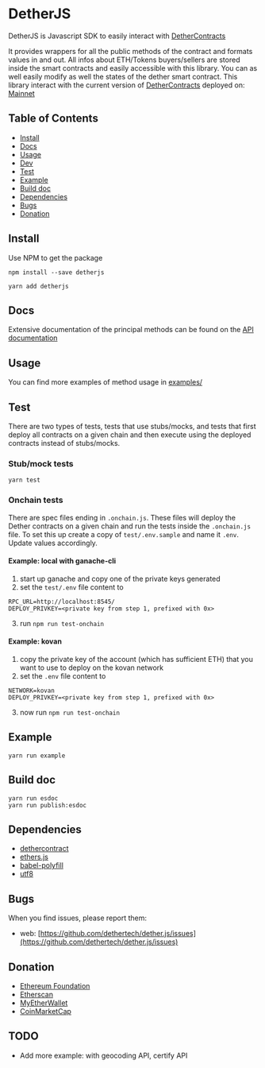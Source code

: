 # DetherJS

DetherJS is Javascript SDK to easily interact with [DetherContracts](https://github.com/dethertech/detherContracts)

It provides wrappers for all the public methods of the contract and formats values in and out.
All infos about ETH/Tokens buyers/sellers are stored inside the smart contracts and easily accessible with this library.
You can as well easily modify as well the states of the dether smart contract.
This library interact with the current version of [DetherContracts](https://github.com/dethertech/detherContracts) deployed on:  
[Mainnet](https://etherscan.io/address/0x876617584678d5b9a6ef93eba92b408367d9457c#code)

## Table of Contents

- [Install](#install)
- [Docs](#doc)
- [Usage](#usage)
- [Dev](#dev)
- [Test](#test)
- [Example](#example)
- [Build doc](#build-doc)
- [Dependencies](#dependencies)
- [Bugs](#bugs)
- [Donation](#donation)

## Install

Use NPM to get the package

```
npm install --save detherjs

yarn add detherjs
```

## Docs

Extensive documentation of the principal methods can be found on the [API documentation](https://dethertech.github.io/dether.js)

## Usage

You can find more examples of method usage in [examples/](https://github.com/dethertech/dether.js/blob/master/examples/)

## Test

There are two types of tests, tests that use stubs/mocks, and tests that first deploy
all contracts on a given chain and then execute using the deployed contracts instead of stubs/mocks.

### Stub/mock tests

```
yarn test
```

### Onchain tests

There are spec files ending in `.onchain.js`. These files will deploy the Dether
contracts on a given chain and run the tests inside the `.onchain.js` file.
To set this up create a copy of `test/.env.sample` and name it `.env`. Update values
accordingly.

#### Example: local with ganache-cli

1. start up ganache and copy one of the private keys generated
2. set the `test/.env` file content to

```
RPC_URL=http://localhost:8545/
DEPLOY_PRIVKEY=<private key from step 1, prefixed with 0x>
```

3. run `npm run test-onchain`

#### Example: kovan

1. copy the private key of the account (which has sufficient ETH) that you want to use to deploy on the kovan network
2. set the `.env` file content to

```
NETWORK=kovan
DEPLOY_PRIVKEY=<private key from step 1, prefixed with 0x>
```

3. now run `npm run test-onchain`

## Example

```
yarn run example
```

## Build doc

```
yarn run esdoc
yarn run publish:esdoc
```

## Dependencies

- [dethercontract](https://github.com/dethertech/dethercontracts.git)
- [ethers.js](https://github.com/ethers-io/ethers.js)
- [babel-polyfill](https://github.com/babel/babel/tree/master/packages/babel-polyfill)
- [utf8](https://github.com/mathiasbynens/utf8.js)

## Bugs

When you find issues, please report them:

- web: [https://github.com/dethertech/dether.js/issues](https://github.com/dethertech/dether.js/issues)

## Donation

- [Ethereum Foundation](https://ethereum.org/donate)
- [Etherscan](https://etherscan.io/address/0x71c7656ec7ab88b098defb751b7401b5f6d8976f)
- [MyEtherWallet](https://etherscan.io/address/0x7cB57B5A97eAbe94205C07890BE4c1aD31E486A8)
- [CoinMarketCap](https://etherscan.io/address/0x0074709077B8AE5a245E4ED161C971Dc4c3C8E2B)

## TODO

- Add more example: with geocoding API, certify API
